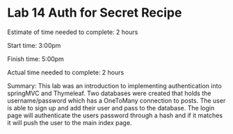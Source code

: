 # Lab 14 Auth for Secret Recipe

Estimate of time needed to complete: 2 hours

Start time: 3:00pm

Finish time: 5:00pm

Actual time needed to complete: 2 hours

Summary: This lab was an introduction to implementing authentication into springMVC and Thymeleaf. Two databases were created that holds the username/password which has a OneToMany connection to posts. The user is able to sign up and add their user and pass to the database. The login page will authenticate the users password through a hash and if it matches it will push the user to the main index page.